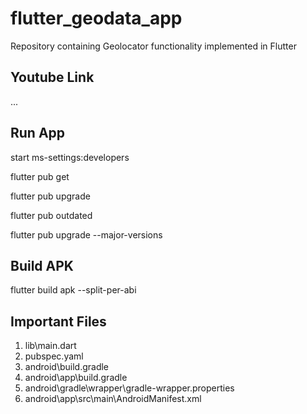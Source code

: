 # flutter_geodata_app

Repository containing Geolocator functionality implemented in Flutter

## Youtube Link

...

## Run App

start ms-settings:developers

flutter pub get

flutter pub upgrade

flutter pub outdated

flutter pub upgrade --major-versions

## Build APK

flutter build apk --split-per-abi

## Important Files

1. lib\main.dart
2. pubspec.yaml
3. android\build.gradle
4. android\app\build.gradle
5. android\gradle\wrapper\gradle-wrapper.properties
6. android\app\src\main\AndroidManifest.xml
